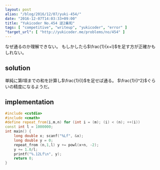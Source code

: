 ```yaml
---
layout: post
alias: "/blog/2016/12/07/yuki-454/"
date: "2016-12-07T14:03:33+09:00"
title: "Yukicoder No.454 逆2乗和"
tags: [ "competitive", "writeup", "yukicoder", "error" ]
"target_url": [ "http://yukicoder.me/problems/no/454" ]
---
```


なぜ通るのか理解できない。
もしかしたら$\frac{1}{x+l}$を足す方が正確かもしれない。

## solution

単純に第$l$項までの和を計算し$\frac{1}{l}$を足せば通る。
$\frac{1}{l^2}$ぐらいの精度になるようだ。

## implementation

``` c++
#include <cstdio>
#include <cmath>
#define repeat_from(i,m,n) for (int i = (m); (i) < (n); ++(i))
const int l = 1000000;
int main() {
    long double x; scanf("%Lf", &x);
    long double y = 0;
    repeat_from (n,1,l) y += powl(x+n, -2);
    y += 1.0/l;
    printf("%.12Lf\n", y);
    return 0;
}
```
